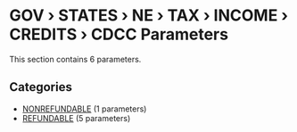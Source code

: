 # GOV › STATES › NE › TAX › INCOME › CREDITS › CDCC Parameters

This section contains 6 parameters.

## Categories

- [NONREFUNDABLE](nonrefundable/index.md) (1 parameters)
- [REFUNDABLE](refundable/index.md) (5 parameters)
